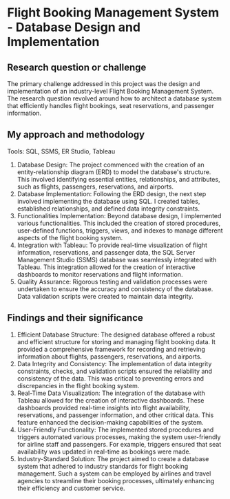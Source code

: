 # Flight Booking Management System - Database Design and Implementation

## Research question or challenge
The primary challenge addressed in this project was the design and implementation of an industry-level Flight Booking
Management System. The research question revolved around how to architect a database system that efficiently
handles flight bookings, seat reservations, and passenger information.

## My approach and methodology
Tools: SQL, SSMS, ER Studio, Tableau
1. Database Design: The project commenced with the creation of an entity-relationship diagram (ERD) to model the
database's structure. This involved identifying essential entities, relationships, and attributes, such as flights,
passengers, reservations, and airports.
2. Database Implementation: Following the ERD design, the next step involved implementing the database using SQL.
I created tables, established relationships, and defined data integrity constraints.
3. Functionalities Implementation: Beyond database design, I implemented various functionalities. This included the
creation of stored procedures, user-defined functions, triggers, views, and indexes to manage different aspects of
the flight booking system.
4. Integration with Tableau: To provide real-time visualization of flight information, reservations, and passenger data,
the SQL Server Management Studio (SSMS) database was seamlessly integrated with Tableau. This integration
allowed for the creation of interactive dashboards to monitor reservations and flight information.
5. Quality Assurance: Rigorous testing and validation processes were undertaken to ensure the accuracy and
consistency of the database. Data validation scripts were created to maintain data integrity.

## Findings and their significance
1. Efficient Database Structure: The designed database offered a robust and efficient structure for storing and
managing flight booking data. It provided a comprehensive framework for recording and retrieving information
about flights, passengers, reservations, and airports.
2. Data Integrity and Consistency: The implementation of data integrity constraints, checks, and validation scripts
ensured the reliability and consistency of the data. This was critical to preventing errors and discrepancies in the flight
booking system.
3. Real-Time Data Visualization: The integration of the database with Tableau allowed for the creation of interactive
dashboards. These dashboards provided real-time insights into flight availability, reservations, and passenger
information, and other critical data. This feature enhanced the decision-making capabilities of the system.
4. User-Friendly Functionality: The implemented stored procedures and triggers automated various processes,
making the system user-friendly for airline staff and passengers. For example, triggers ensured that seat availability
was updated in real-time as bookings were made.
5. Industry-Standard Solution: The project aimed to create a database system that adhered to industry standards for
flight booking management. Such a system can be employed by airlines and travel agencies to streamline their
booking processes, ultimately enhancing their efficiency and customer service.
